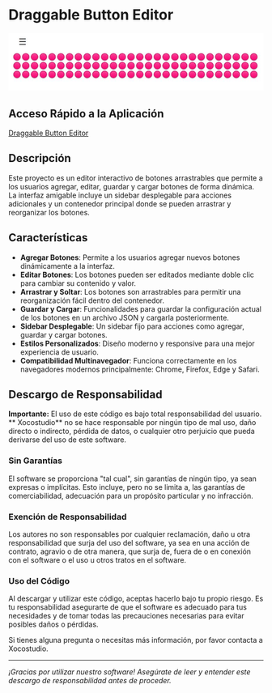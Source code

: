 # Draggable Button Editor

![Draggable Button Editor](CapturaCode.JPG)


## Acceso Rápido a la Aplicación
[Draggable Button Editor](https://xococode.github.io/Botonesarrastables.github.io/)

## Descripción

Este proyecto es un editor interactivo de botones arrastrables que permite a los usuarios agregar, editar, guardar y cargar botones de forma dinámica. La interfaz amigable incluye un sidebar desplegable para acciones adicionales y un contenedor principal donde se pueden arrastrar y reorganizar los botones.

## Características

- **Agregar Botones**: Permite a los usuarios agregar nuevos botones dinámicamente a la interfaz.
- **Editar Botones**: Los botones pueden ser editados mediante doble clic para cambiar su contenido y valor.
- **Arrastrar y Soltar**: Los botones son arrastrables para permitir una reorganización fácil dentro del contenedor.
- **Guardar y Cargar**: Funcionalidades para guardar la configuración actual de los botones en un archivo JSON y cargarla posteriormente.
- **Sidebar Desplegable**: Un sidebar fijo para acciones como agregar, guardar y cargar botones.
- **Estilos Personalizados**: Diseño moderno y responsive para una mejor experiencia de usuario.
- **Compatibilidad Multinavegador**: Funciona correctamente en los navegadores modernos principalmente: Chrome, Firefox, Edge y Safari.


## Descargo de Responsabilidad

**Importante:** El uso de este código es bajo total responsabilidad del usuario. ** Xocostudio** no se hace responsable por ningún tipo de mal uso, daño directo o indirecto, pérdida de datos, o cualquier otro perjuicio que pueda derivarse del uso de este software.

### Sin Garantías

El software se proporciona "tal cual", sin garantías de ningún tipo, ya sean expresas o implícitas. Esto incluye, pero no se limita a, las garantías de comerciabilidad, adecuación para un propósito particular y no infracción.

### Exención de Responsabilidad

Los autores no son responsables por cualquier reclamación, daño u otra responsabilidad que surja del uso del software, ya sea en una acción de contrato, agravio o de otra manera, que surja de, fuera de o en conexión con el software o el uso u otros tratos en el software.

### Uso del Código

Al descargar y utilizar este código, aceptas hacerlo bajo tu propio riesgo. Es tu responsabilidad asegurarte de que el software es adecuado para tus necesidades y de tomar todas las precauciones necesarias para evitar posibles daños o pérdidas.



Si tienes alguna pregunta o necesitas más información, por favor contacta a Xocostudio.

---

*¡Gracias por utilizar nuestro software! Asegúrate de leer y entender este descargo de responsabilidad antes de proceder.*

